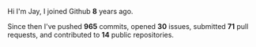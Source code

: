 Hi I'm Jay, I joined Github **8** years ago.

Since then I've pushed **965** commits, opened **30** issues, submitted **71** pull requests, and contributed to **14** public repositories.
